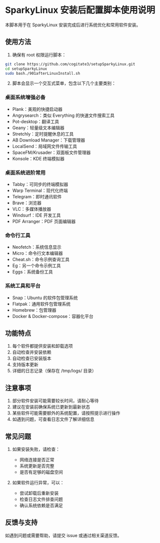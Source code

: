 # SparkyLinux 安装后配置脚本使用说明

本脚本用于在 SparkyLinux 安装完成后进行系统优化和常用软件安装。

## 使用方法

1. 确保有 root 权限运行脚本：

```bash
git clone https://github.com/cogitate3/setupSparkyLinux.git
cd setupSparkyLinux
sudo bash./901afterLinuxInstall.sh
```

2. 脚本会显示一个交互式菜单，包含以下几个主要类别：

### 桌面系统增强必备

- Plank：美观的快捷启动器
- Angrysearch：类似 Everything 的快速文件搜索工具
- Pot-desktop：翻译工具
- Geany：轻量级文本编辑器
- Stretchly：定时提醒休息的工具
- AB Download Manager：下载管理器
- LocalSend：局域网文件传输工具
- SpaceFM/Krusader：双面板文件管理器
- Konsole：KDE 终端模拟器

### 桌面系统进阶常用

- Tabby：可同步的终端模拟器
- Warp Terminal：现代化终端
- Telegram：即时通讯软件
- Brave：浏览器
- VLC：多媒体播放器
- Windsurf：IDE 开发工具
- PDF Arranger：PDF 页面编辑器

### 命令行工具

- Neofetch：系统信息显示
- Micro：命令行文本编辑器
- Cheat.sh：命令示例查询工具
- Eg：另一个命令示例工具
- Eggs：系统备份工具

### 系统工具和平台

- Snap：Ubuntu 的软件包管理系统
- Flatpak：通用软件包管理系统
- Homebrew：包管理器
- Docker & Docker-compose：容器化平台

## 功能特点

1. 每个软件都提供安装和卸载选项
2. 自动检查并安装依赖
3. 自动检查已安装版本
4. 支持版本更新
5. 详细的日志记录（保存在 /tmp/logs/ 目录）

## 注意事项

1. 部分软件安装可能需要较长时间，请耐心等待
2. 建议在安装前确保系统已更新到最新状态
3. 某些软件可能需要额外的系统配置，请按照提示进行操作
4. 如遇到问题，可查看日志文件了解详细信息

## 常见问题

1. 如果安装失败，请检查：

   - 网络连接是否正常
   - 系统更新是否完整
   - 是否有足够的磁盘空间

2. 如果软件运行异常，可以：
   - 尝试卸载后重新安装
   - 检查日志文件排查问题
   - 确认系统依赖是否满足

## 反馈与支持

如遇到问题或需要帮助，请提交 issue 或通过相关渠道反馈。
